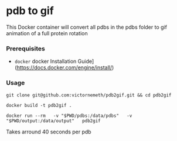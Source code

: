 # pdb to gif

This Docker container will convert all pdbs in the pdbs folder to gif animation of a full protein rotation

### Prerequisites

- `docker`
docker Installation Guide](https://docs.docker.com/engine/install/)


### Usage
```
git clone git@github.com:victornemeth/pdb2gif.git && cd pdb2gif

docker build -t pdb2gif .

docker run --rm   -v "$PWD/pdbs:/data/pdbs"   -v "$PWD/output:/data/output"   pdb2gif
```

Takes arround 40 seconds per pdb
